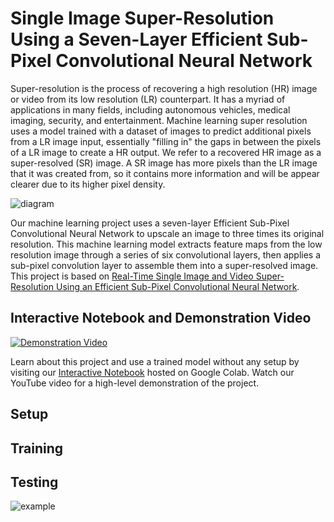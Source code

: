 # Single Image Super-Resolution Using a Seven-Layer Efficient Sub-Pixel Convolutional Neural Network
Super-resolution is the process of recovering a high resolution (HR) image or video from its low resolution (LR) counterpart. It has a myriad of applications in many fields, including autonomous vehicles, medical imaging, security, and entertainment. Machine learning super resolution uses a model trained with a dataset of images to predict additional pixels from a LR image input, essentially "filling in" the gaps in between the pixels of a LR image to create a HR output. We refer to a recovered HR image as a super-resolved (SR) image. A SR image has more pixels than the LR image that it was created from, so it contains more information and will be appear clearer due to its higher pixel density.

![diagram](https://www.mathworks.com/help/examples/deeplearning_shared/win64/VeryDeepSuperResolutionDeepLearningExample_01.png)

Our machine learning project uses a seven-layer Efficient Sub-Pixel Convolutional Neural Network to upscale an image to three times its original resolution. This machine learning model extracts feature maps from the low resolution image through a series of six convolutional layers, then applies a sub-pixel convolution layer to assemble them into a super-resolved image. This project is based on [Real-Time Single Image and Video Super-Resolution Using an Efficient Sub-Pixel Convolutional Neural Network](https://arxiv.org/pdf/1609.05158.pdf). 

## Interactive Notebook and Demonstration Video
[![Demonstration Video](https://i.imgur.com/My80T83.png)](https://www.youtube.com/watch?v=KnT1GiVU8O4)

Learn about this project and use a trained model without any setup by visiting our [Interactive Notebook](https://drive.google.com/file/d/1d-1gZsZnIza1KMHSWT0G3tiDAHePZyUR/view?usp=sharing) hosted on Google Colab. Watch our YouTube video for a high-level demonstration of the project. 
## Setup

## Training

## Testing
![example](https://i.imgur.com/K3acirQ.png)
